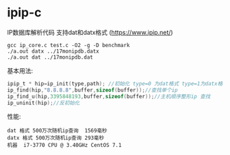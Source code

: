 # ipip-c
IP数据库解析代码 支持dat和datx格式 (https://www.ipip.net/)

```shell
gcc ip_core.c test.c -O2 -g -D benchmark
./a.out datx ../17monipdb.datx
./a.out dat ../17monipdb.dat
```

基本用法:
```C
ipip_t * hip=ip_init(type,path); //初始化 type=0 为dat格式 type=1为datx格式
ip_find(hip,"8.8.8.8",buffer,sizeof(buffer));//查找单个ip
ip_find_u(hip,3395848193,buffer,sizeof(buffer));//主机顺序整形ip 查找
ip_uninit(hip);//反初始化
```
性能:
```
dat 格式 500万次随机ip查询  1569毫秒
datx 格式 500万次随机ip查询 293毫秒
机器  i7-3770 CPU @ 3.40GHz CentOS 7.1
```

